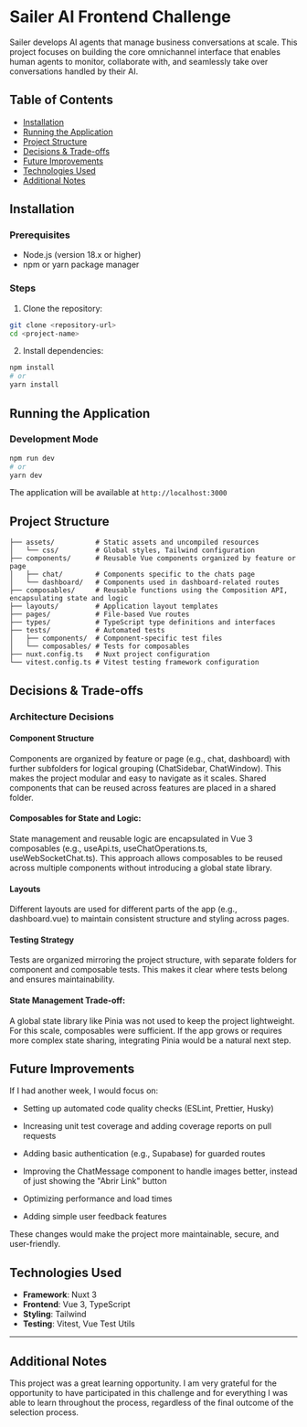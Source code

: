 # Sailer AI Frontend Challenge

Sailer develops AI agents that manage business conversations at scale. This project focuses on building the core omnichannel interface that enables human agents to monitor, collaborate with, and seamlessly take over conversations handled by their AI.

## Table of Contents

- [Installation](#installation)
- [Running the Application](#running-the-application)
- [Project Structure](#project-structure)
- [Decisions & Trade-offs](#decisions--trade-offs)
- [Future Improvements](#future-improvements)
- [Technologies Used](#technologies-used)
- [Additional Notes](#additional-notes)

## Installation

### Prerequisites

- Node.js (version 18.x or higher)
- npm or yarn package manager

### Steps

1. Clone the repository:
```bash
git clone <repository-url>
cd <project-name>
```

2. Install dependencies:
```bash
npm install
# or
yarn install
```

## Running the Application

### Development Mode

```bash
npm run dev
# or
yarn dev
```

The application will be available at `http://localhost:3000`

## Project Structure

```
├── assets/          # Static assets and uncompiled resources
│   └── css/         # Global styles, Tailwind configuration
├── components/      # Reusable Vue components organized by feature or page
│   ├── chat/        # Components specific to the chats page
│   └── dashboard/   # Components used in dashboard-related routes
├── composables/     # Reusable functions using the Composition API, encapsulating state and logic
├── layouts/         # Application layout templates
├── pages/           # File-based Vue routes
├── types/           # TypeScript type definitions and interfaces
├── tests/           # Automated tests
│   ├── components/  # Component-specific test files
│   └── composables/ # Tests for composables
├── nuxt.config.ts   # Nuxt project configuration
└── vitest.config.ts # Vitest testing framework configuration
```

## Decisions & Trade-offs

### Architecture Decisions

#### Component Structure
Components are organized by feature or page (e.g., chat, dashboard) with further subfolders for logical grouping (ChatSidebar, ChatWindow). This makes the project modular and easy to navigate as it scales. Shared components that can be reused across features are placed in a shared folder.

#### Composables for State and Logic:
State management and reusable logic are encapsulated in Vue 3 composables (e.g., useApi.ts, useChatOperations.ts, useWebSocketChat.ts). This approach allows composables to be reused across multiple components without introducing a global state library.

#### Layouts
Different layouts are used for different parts of the app (e.g., dashboard.vue) to maintain consistent structure and styling across pages.

#### Testing Strategy
Tests are organized mirroring the project structure, with separate folders for component and composable tests. This makes it clear where tests belong and ensures maintainability.

#### State Management Trade-off:
A global state library like Pinia was not used to keep the project lightweight. For this scale, composables were sufficient. If the app grows or requires more complex state sharing, integrating Pinia would be a natural next step.

## Future Improvements

If I had another week, I would focus on:

- Setting up automated code quality checks (ESLint, Prettier, Husky)

- Increasing unit test coverage and adding coverage reports on pull requests

- Adding basic authentication (e.g., Supabase) for guarded routes

- Improving the ChatMessage component to handle images better, instead of just showing the "Abrir Link" button

- Optimizing performance and load times

- Adding simple user feedback features

These changes would make the project more maintainable, secure, and user-friendly.

## Technologies Used

- **Framework**: Nuxt 3
- **Frontend**: Vue 3, TypeScript
- **Styling**: Tailwind
- **Testing**: Vitest, Vue Test Utils
---

## Additional Notes

This project was a great learning opportunity. I am very grateful for the opportunity to have participated in this challenge and for everything I was able to learn throughout the process, regardless of the final outcome of the selection process.